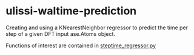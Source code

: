 # ulissi-waltime-prediction

Creating and using a KNearestNeighbor regressor to predict the time per step of a given DFT input ase.Atoms object.

Functions of interest are contained in [steptime_regressor.py](steptime_regressor.py)
